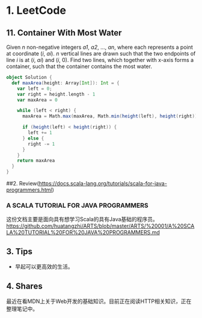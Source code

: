 # 1. LeetCode

## 11. Container With Most Water

Given *n* non-negative integers *a1*, *a2*, ..., *an*, where each represents a point at coordinate (*i*, *ai*). *n* vertical lines are drawn such that the two endpoints of line *i* is at (*i*, *ai*) and (*i*, 0). Find two lines, which together with x-axis forms a container, such that the container contains the most water.

```scala
object Solution {
  def maxArea(height: Array[Int]): Int = {
    var left = 0;
    var right = height.length - 1
    var maxArea = 0

    while (left < right) {
      maxArea = Math.max(maxArea, Math.min(height(left), height(right)) * (right - left))

      if (height(left) < height(right)) {
        left += 1
      } else {
        right -= 1
      }
    }
    return maxArea
  }
}
```

##2. Review(https://docs.scala-lang.org/tutorials/scala-for-java-programmers.html)

### A SCALA TUTORIAL FOR JAVA PROGRAMMERS
这份文档主要是面向具有想学习Scala的具有Java基础的程序员。
https://github.com/huatangzhi/ARTS/blob/master/ARTS/%20001/A%20SCALA%20TUTORIAL%20FOR%20JAVA%20PROGRAMMERS.md

## 3. Tips
* 早起可以更高效的生活。

## 4. Shares
最近在看MDN上关于Web开发的基础知识。目前正在阅读HTTP相关知识，正在整理笔记中。

